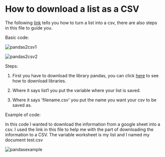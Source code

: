 # How to download a list as a CSV

The following [link](https://stackoverflow.com/questions/4622234/how-to-convert-a-list-to-a-csv-in-python
) tells you how to turn a list into a csv, there are also steps in this file to guide you.


Basic code:

![pandas2csv1](https://user-images.githubusercontent.com/47668802/58716652-148f2c00-838f-11e9-951f-b2522abb24f8.PNG)

![pandas2csv2](https://user-images.githubusercontent.com/47668802/58716650-148f2c00-838f-11e9-8e87-ef47cf9aa6c9.PNG)


Steps:

1. First you have to download the library pandas, you can click [here](https://github.com/gpreports/Python/blob/master/How%20to%20download%20libraries.md) to see how to download libraries.

2. Where it says list1 you put the variable where your list is saved.

3. Where it says 'filename.csv' you put the name you want your csv to be saved as.

Example of code:

In this code I wanted to download the information from a google sheet into a csv. I used the link in this file to help me with the part of downloading the information to a CSV. The variable worksheet is my list and I named my document test.csv

![pandasexample](https://user-images.githubusercontent.com/47668802/58717001-dcd4b400-838f-11e9-9e6a-654bc0276733.PNG)
